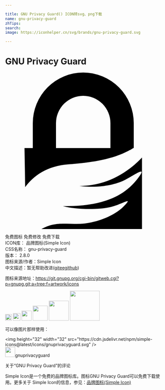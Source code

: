 ```yaml
---

title: GNU Privacy Guard() ICON转svg、png下载
name: gnu-privacy-guard
zhTips: 
search: 
image: https://iconhelper.cn/svg/brands/gnu-privacy-guard.svg

---
```


# GNU Privacy Guard  <small style="font-size: 60%;font-weight: 100"></small>

<div id="svg" class="svg-wrap">
<svg role="img" viewBox="0 0 24 24" xmlns="http://www.w3.org/2000/svg"><title>GNU Privacy Guard icon</title><path d="M2.968 11.583h1.274v-3.82A7.76 7.76 0 0 1 12.005 0a7.76 7.76 0 0 1 7.762 7.763v3.783c-.018.01-.037.028-.056.037l-.01.01-.008.009h-.01l-.01.01-.009.009H19.636l-.018.018h-.02l-.018.01h-.01l-.009.01-.009.009h-.01l-.009.009-.009.01-.01.009-.009.009-.028.019-.019.01-.028.018-.018.01-.02.009-.027.018-.019.01-.01.009-.027.019-.02.01-.046.027-.019.01-.018.009-.02.01h-.008l-.057.027h-.019c-.018.01-.037.02-.065.038h-.01l-.009.01-.028.018-.018.01-.029.018-.018.01h-.01l-.028.018-.018.01-.02.009c-.018.01-.046.019-.065.028l-.018.01-.02.009-.037.018-.037.02-.047.018-.047.019-.019.009-.037.019-.019.01c-1.545.739-4.017 1.516-8.708 1.853-3.362.244-5.403 1.723-6.724 3.502zm4.842 0h8.371v-3.82a4.184 4.184 0 0 0-4.186-4.186A4.184 4.184 0 0 0 7.81 7.763zm13.222 1.461V24H5.572c1.704-.946 2.968-.852 5.075-.787 2.865.094 6.03-1.105 7.585-2.696 1.554-1.592-.14-.375-1.901.074-1.76.45-5.17.497-7.454-.103 7.173.094 9.973-2.219 11.555-4.307 1.583-2.079-.683-.365-2.153.356-1.47.72-4.036 1.227-6.864.852 4.27-.01 7.52-2.144 9.607-4.345z"/></svg>
</div>
<detail full-name='gnu-privacy-guard'></detail>

<div class="detail-page">
<p>
<span><span class="badge-success badge">免费图标</span> <span class="badge-success badge">免费修改</span>  <span class="badge-success badge">免费下载</span> </span>
<br/>
<span>
ICON库：
<span class="badge-secondary badge">品牌图标(Simple Icon)</span> 
</span>
<br/>
<span>
CSS名称：
<span class="badge-secondary badge">gnu-privacy-guard</span> 
</span>

<br/>
<span>
版本：
<span class="badge-secondary badge">2.8.0</span> 
</span>
<br/>
<span>图标来源/作者：<span class="badge-light badge">Simple Icon</span></span> 
<br/>
<span class="zh-detail">中文描述：暂无<span class="help-link"><span>帮助改进</span>(<a href="https://gitee.com/liuwave/icon-helper/edit/master/json/brands/gnu-privacy-guard.json" target="_blank" rel="noopener noreferrer">gitee</a><a href="https://github.com/liuwave/icon-helper/edit/master/json/brands/gnu-privacy-guard.json" target="_blank" rel="noopener noreferrer">github</a></span>)</span><br/>
</p>
</div><div class="description description alert alert-light"><p>图标来源地址：<a href="https://git.gnupg.org/cgi-bin/gitweb.cgi?p=gnupg.git;a=tree;f=artwork/icons" target="_blank" rel="noopener noreferrer">https://git.gnupg.org/cgi-bin/gitweb.cgi?p=gnupg.git;a=tree;f=artwork/icons</a></p></div>
<div class="alert alert-dark">
<img height="21" width="21" src="https://cdn.jsdelivr.net/npm/simple-icons@latest/icons/gnuprivacyguard.svg" />
<img height="24" width="24" src="https://cdn.jsdelivr.net/npm/simple-icons@latest/icons/gnuprivacyguard.svg" />
<img height="32" width="32" src="https://cdn.jsdelivr.net/npm/simple-icons@latest/icons/gnuprivacyguard.svg" />
<img height="48" width="48" src="https://cdn.jsdelivr.net/npm/simple-icons@latest/icons/gnuprivacyguard.svg" />
<img height="64" width="64" src="https://cdn.jsdelivr.net/npm/simple-icons@latest/icons/gnuprivacyguard.svg" />
<img height="96" width="96" src="https://cdn.jsdelivr.net/npm/simple-icons@latest/icons/gnuprivacyguard.svg" />

</div>
<div>
  <p>可以像图片那样使用：    
  </p>
  <div class="alert alert-primary" style="font-size: 14px">
    &lt;img height="32" width="32" src="https://cdn.jsdelivr.net/npm/simple-icons@latest/icons/gnuprivacyguard.svg" /&gt;
    <copy-btn content='<img height="32" width="32" src="https://cdn.jsdelivr.net/npm/simple-icons@latest/icons/gnuprivacyguard.svg" />'></copy-btn>
  </div>
  <div class="alert alert-secondary">
    <img height="32" width="32" src="https://cdn.jsdelivr.net/npm/simple-icons@latest/icons/gnuprivacyguard.svg" />gnuprivacyguard
    <copy-btn content="gnuprivacyguard" btn-title="复制图标名称"></copy-btn>
  </div>
</div>

<Vssue title="关于“GNU Privacy Guard”的评论" >关于“GNU Privacy Guard”的评论</Vssue>


<div><p>Simple Icon是一个免费的品牌图标库。图标GNU Privacy Guard可以免费下载使用。更多关于  Simple Icon的信息，参见：<a target="_blank" href="https://iconhelper.cn/brands.html">品牌图标(Simple Icon)</a>
</p></div>
